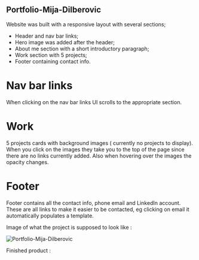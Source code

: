 ## Portfolio-Mija-Dilberovic
 
Website was built with a responsive layout with several sections;

* Header and nav bar links;
* Hero image was added after the header;
* About me section with a short introductory paragraph;
* Work section with 5 projects;
* Footer containing contact info.

# Nav bar links 

When clicking on the nav bar links UI scrolls to the appropriate section.

# Work 

5 projects cards with background images ( currently no projects to display). When you click on the images they take you to the top of the page since there are no links currently added. Also when hovering over the images the opacity changes. 


# Footer

Footer contains all the contact info, phone email and LinkedIn account. These are all links to make it easier to be contacted, eg clicking on email it automatically populates a template.

Image of what the project is supposed to look like : 

![Portfolio-Mija-Dilberovic](./Assets/02-advanced-css-homework-demo.gif)

Finished product :








